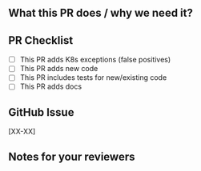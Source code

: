 <!-- Please read [CONTRIBUTING.md](CONTRIBUTING.md) for additional information on contributing to this repository! -->

<!--
  !!!! README !!!! Please fill this out.

  Please follow conventional commit naming conventions:

  https://www.conventionalcommits.org/en/v1.0.0/#summary
-->

<!-- A short description of what your PR does and what it solves. -->

## What this PR does / why we need it?

## PR Checklist

- [ ] This PR adds K8s exceptions (false positives)
- [ ] This PR adds new code
- [ ] This PR includes tests for new/existing code
- [ ] This PR adds docs
<!-- - [ ] This PR does something else -->

## GitHub Issue

[XX-XX]

<!-- Notes that may be helpful for anyone reviewing this PR -->

## Notes for your reviewers
